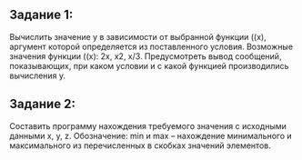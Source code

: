 ## Задание 1:
Вычислить значение y в зависимости от выбранной функции ((x), аргумент которой определяется из поставленного условия. 
Возможные значения функции ((x): 2x, x2, х/3. Предусмотреть вывод сообщений, показывающих, при каком условии и с какой функцией производились вычисления у.

##  Задание 2:
Составить программу нахождения требуемого значения с исходными данными x, y, z. Обозначение: min и max – нахождение минимального и максимального из перечисленных в скобках значений элементов.                            

